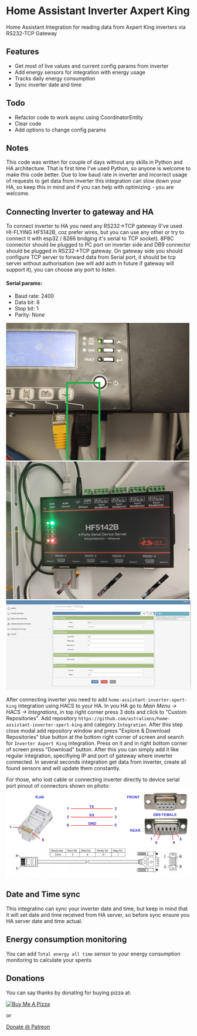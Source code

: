 # Home Assistant Inverter Axpert King
Home Assistant Integration for reading data from Axpert King inverters via RS232-TCP Gateway

## Features

- Get most of live values and current config params from inverter
- Add energy sensors for integration with energy usage
- Tracks daily energy consumption
- Sync inverter date and time

## Todo

- Refactor code to work async using CoordinatorEntity
- Clear code
- Add options to change config params

## Notes

This code was written for couple of days without any skills in Python and HA architecture. That is first time I've used Python, so anyone is welcome to make this code better.
Due to low baud rate in inverter and incorrect usage of requests to get data from inverter this integration can slow down your HA, so keep this in mind and if you can help with optimizing - you are welcome.

## Connecting Inverter to gateway and HA

To connect inverter to HA you need any RS232->TCP gateway (I've used HI-FLYING HF5142B, coz prefer wires, but you can use any other or try to connect it with esp32 / 8266 bridging it's serial to TCP socket). 8P8C connector should be plugged to PC port on inverter side and DB9 connector should be plugged in RS232->TCP gateway.
On gateway side you should configure TCP server to forward data from Serial port, it should be tcp server without authorisation (we will add auth in future if gateway will support it), you can choose any port to listen.

#### Serial params:
- Baud rate: 2400
- Data bit: 8
- Stop bit: 1
- Parity: None

![inverter_connection](https://raw.githubusercontent.com/astraliens/home-assistant-inverter-xpert-king/main/images/inverter_connection.jpg)
![HF5142B_connection](https://raw.githubusercontent.com/astraliens/home-assistant-inverter-xpert-king/main/images/HF5142B_connection.jpg)
![HF5142B_TCP_Server](https://raw.githubusercontent.com/astraliens/home-assistant-inverter-xpert-king/main/images/HF5142B_TCP_Server.jpg)

After connecting inverter you need to add `home-assistant-inverter-xpert-king` integration using HACS to your HA. In you HA go to *Main Menu -> HACS -> Integrations*, in top right corner press 3 dots and click to "Custom Repositories". Add repository `https://github.com/astraliens/home-assistant-inverter-xpert-king` and category `Integration`. After this step close modal add repository window and press "Explore & Download Repositories" blue button at the bottom right corner of screen and search for `Inverter Axpert King` integration. Press on it and in right bottom corner of screen press "Download" button. 
After this you can simply add it like regular integration, specifiying IP and port of gateway where inverter connected. In several seconds integration get data from inverter, create all found sensors and will update them constantly.

For those, who lost cable or connecting inverter directly to device serial port pinout of connectors shown on photo:
![rs232_db9_pinout](https://raw.githubusercontent.com/astraliens/home-assistant-inverter-xpert-king/main/images/rs232_db9_pinout.png)


## Date and Time sync

This integratino can sync your inverter date and time, but keep in mind that it will set date and time received from HA server, so before sync ensure you HA server date and time actual.

## Energy consumption monitoring

You can add `Total energy all time` sensor to your energy consumption monitoring to calculate your spents

## Donations

You can say thanks by donating for buying pizza at:

<a href="https://www.buymeacoffee.com/astraliens" target="_blank"><img src="https://cdn.buymeacoffee.com/buttons/default-orange.png" alt="Buy Me A Pizza" height="41" width="174"></a>

or

<a href="https://www.patreon.com/ASTRALiENS" target="_blank">Donate @ Patreon</a>
